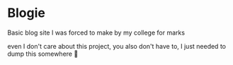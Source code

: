 # Blogie
Basic blog site I was forced to make by my college for marks


even I don't care about this project, you also don't have to, I just needed to dump this somewhere 🥴
